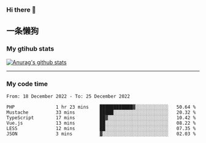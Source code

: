 ### Hi there 👋

## 一条懒狗
<!--
**kiss-me-quickly/kiss-me-quickly** is a ✨ _special_ ✨ repository because its `README.md` (this file) appears on your GitHub profile.

Here are some ideas to get you started:

- 🔭 I’m currently working on ...
- 🌱 I’m currently learning ...
- 👯 I’m looking to collaborate on ...
- 🤔 I’m looking for help with ...
- 💬 Ask me about ...
- 📫 How to reach me: ...
- 😄 Pronouns: ...
- ⚡ Fun fact: ...
-->


### My gtihub stats

[![Anurag's github stats](https://github-readme-stats.vercel.app/api?username=kiss-me-quickly)](https://github.com/anuraghazra/github-readme-stats)

***

### My code time

<!--START_SECTION:waka-->

```text
From: 18 December 2022 - To: 25 December 2022

PHP               1 hr 23 mins    ████████████▓░░░░░░░░░░░░   50.64 %
Mustache          33 mins         █████░░░░░░░░░░░░░░░░░░░░   20.32 %
TypeScript        17 mins         ██▓░░░░░░░░░░░░░░░░░░░░░░   10.42 %
Vue.js            13 mins         ██░░░░░░░░░░░░░░░░░░░░░░░   08.22 %
LESS              12 mins         ██░░░░░░░░░░░░░░░░░░░░░░░   07.35 %
JSON              3 mins          ▓░░░░░░░░░░░░░░░░░░░░░░░░   02.03 %
```

<!--END_SECTION:waka-->
